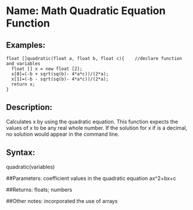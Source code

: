 # Name: Math Quadratic Equation Function

## Examples:
```
float []quadratic(float a, float b, float c){    //declare function and variables
  float [] x = new float [2];
  x[0]=(-b + sqrt(sq(b)- 4*a*c))/(2*a);      
  x[1]=(-b - sqrt(sq(b)- 4*a*c))/(2*a);
  return x;
}
```

## Description:
Calculates x by using the quadratic equation. This function expects the values of x to be any real whole number. If the solution for x if is a decimal, no solution would appear in the command line.

## Syntax:
quadratic(variables)

##Parameters: 
coefficient values in the quadratic equation ax^2+bx+c

##Returns:
floats; numbers

##Other notes:
incorporated the use of arrays
